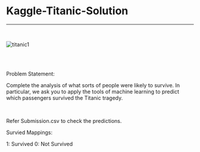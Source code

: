 # Kaggle-Titanic-Solution
<hr>
<br>

![titanic1](https://user-images.githubusercontent.com/53862641/120163046-b19f2c80-c216-11eb-8dc5-4fb1581c4b20.jpg)

<br>
<br>

Problem Statement:

Complete the analysis of what sorts of people were likely to survive.
In particular, we ask you to apply the tools of machine learning to predict which passengers survived the Titanic tragedy.

<br>

Refer Submission.csv to check the predictions.

Survied Mappings:

1: Survived
0: Not Survived
